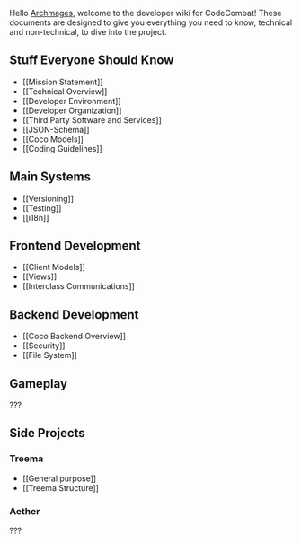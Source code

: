 Hello [Archmages](codecombat.com/contribute#archmage), welcome to the developer wiki for CodeCombat! These documents are designed to give you everything you need to know, technical and non-technical, to dive into the project.

## Stuff Everyone Should Know

* [[Mission Statement]]
* [[Technical Overview]]
* [[Developer Environment]]
* [[Developer Organization]]
* [[Third Party Software and Services]]
* [[JSON-Schema]]
* [[Coco Models]]
* [[Coding Guidelines]]

## Main Systems

* [[Versioning]]
* [[Testing]]
* [[i18n]]

## Frontend Development

* [[Client Models]]
* [[Views]]
* [[Interclass Communications]]

## Backend Development

* [[Coco Backend Overview]]
* [[Security]]
* [[File System]]

## Gameplay
???

## Side Projects

### Treema

* [[General purpose]]
* [[Treema Structure]]

### Aether
???
